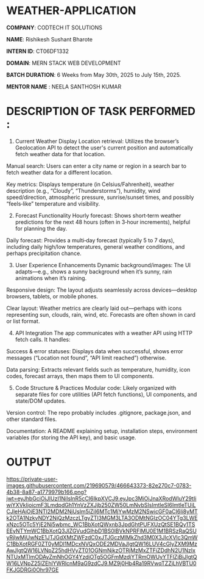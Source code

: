 # WEATHER-APPLICATION

**COMPANY**: CODTECH IT SOLUTIONS

**NAME**: Rishikesh Sushant Bharote

**INTERN ID**: CT06DF1332

**DOMAIN**: MERN STACK WEB DEVELOPMENT

**BATCH DURATION**: 6 Weeks from May 30th, 2025 to July 15th, 2025.    

**MENTOR NAME** : NEELA SANTHOSH KUMAR

# DESCRIPTION OF TASK PERFORMED : 

1. Current Weather Display
Location retrieval: Utilizes the browser’s Geolocation API to detect the user's current position and automatically fetch weather data for that location.

Manual search: Users can enter a city name or region in a search bar to fetch weather data for a different location.

Key metrics: Displays temperature (in Celsius/Fahrenheit), weather description (e.g., “Cloudy”, “Thunderstorms”), humidity, wind speed/direction, atmospheric pressure, sunrise/sunset times, and possibly “feels‑like” temperature and visibility.

2. Forecast Functionality
Hourly forecast: Shows short‑term weather predictions for the next 48 hours (often in 3‑hour increments), helpful for planning the day.

Daily forecast: Provides a multi‑day forecast (typically 5 to 7 days), including daily high/low temperatures, general weather conditions, and perhaps precipitation chance.

3. User Experience Enhancements
Dynamic background/images: The UI adapts—e.g., shows a sunny background when it’s sunny, rain animations when it’s raining.

Responsive design: The layout adjusts seamlessly across devices—desktop browsers, tablets, or mobile phones.

Clear layout: Weather metrics are clearly laid out—perhaps with icons representing sun, clouds, rain, wind, etc. Forecasts are often shown in card or list format.

4. API Integration
The app communicates with a weather API using HTTP fetch calls. It handles:

Success & error statuses: Displays data when successful, shows error messages (“Location not found”, “API limit reached”) otherwise.

Data parsing: Extracts relevant fields such as temperature, humidity, icon codes, forecast arrays, then maps them to UI components.

5. Code Structure & Practices
Modular code: Likely organized with separate files for core utilities (API fetch functions), UI components, and state/DOM updates.

Version control: The repo probably includes .gitignore, package.json, and other standard files.

Documentation: A README explaining setup, installation steps, environment variables (for storing the API key), and basic usage.


# OUTPUT 
https://private-user-images.githubusercontent.com/219690579/466643373-82e270c7-0783-4b38-8a87-a1779979b166.png?jwt=eyJhbGciOiJIUzI1NiIsInR5cCI6IkpXVCJ9.eyJpc3MiOiJnaXRodWIuY29tIiwiYXVkIjoicmF3LmdpdGh1YnVzZXJjb250ZW50LmNvbSIsImtleSI6ImtleTUiLCJleHAiOjE3NTI2MDM2NjUsIm5iZiI6MTc1MjYwMzM2NSwicGF0aCI6Ii8yMTk2OTA1NzkvNDY2NjQzMzczLTgyZTI3MGM3LTA3ODMtNGIzOC04YTg3LWExNzc5OTc5YjE2Ni5wbmc_WC1BbXotQWxnb3JpdGhtPUFXUzQtSE1BQy1TSEEyNTYmWC1BbXotQ3JlZGVudGlhbD1BS0lBVkNPRFlMU0E1M1BRSzRaQSUyRjIwMjUwNzE1JTJGdXMtZWFzdC0xJTJGczMlMkZhd3M0X3JlcXVlc3QmWC1BbXotRGF0ZT0yMDI1MDcxNVQxODE2MDVaJlgtQW16LUV4cGlyZXM9MzAwJlgtQW16LVNpZ25hdHVyZT01OGNmNjkzOTRjMzMxZTFiZDdhN2U1NzIxNTUxMTlmODAyZmNhOGY4YzdiOTg5OGFmMzdjYTRmOWUyYTFlZjBiJlgtQW16LVNpZ25lZEhlYWRlcnM9aG9zdCJ9.MZ9j0Hb4Ra19RVwqTZZjLhVBTU0FKJGDRGi0Ohr97GE
